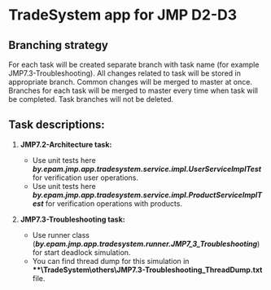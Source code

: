 # TradeSystem app for JMP D2-D3

## Branching strategy

For each task will be created separate branch with task name (for example JMP7.3-Troubleshooting).
All changes related to task will be stored in appropriate branch. Common changes will be merged to master at once.
Branches for each task will be merged to master every time when task will be completed. Task branches will not be deleted.

## Task descriptions:

1. **JMP7.2-Architecture task:**
    - Use unit tests here ***by.epam.jmp.app.tradesystem.service.impl.UserServiceImplTest*** for verification user operations.
    - Use unit tests here ***by.epam.jmp.app.tradesystem.service.impl.ProductServiceImplTest*** for verification operations with products.

2. **JMP7.3-Troubleshooting task:**
    - Use runner class (***by.epam.jmp.app.tradesystem.runner.JMP7_3_Troubleshooting***) for start deadlock simulation.
    - You can find thread dump for this simulation in __**\TradeSystem\others\JMP7.3-Troubleshooting_ThreadDump.txt__ file.